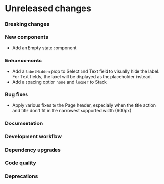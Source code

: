 # Unreleased changes

### Breaking changes

### New components

- Add an Empty state component

### Enhancements

- Add a `labelHidden` prop to Select and Text field to visually hide the label. For Text
  fields, the label will be displayed as the placeholder instead.
- Add a spacing option `none` and `looser` to Stack

### Bug fixes

- Apply various fixes to the Page header, especially when the title action and title don't
  fit in the narrowest supported width (600px)

### Documentation

### Development workflow

### Dependency upgrades

### Code quality

### Deprecations
